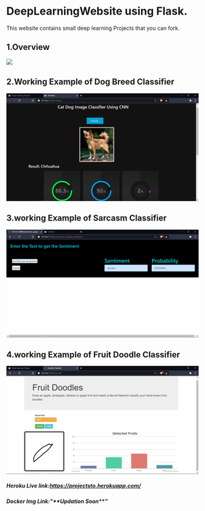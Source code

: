# DeepLearningWebsite using Flask.
This website contains small deep learning Projects that you can fork.

<h2>1.Overview</h2>
<img src="https://raw.githubusercontent.com/AdarshKandwal/DeepLearningWebsite/main/Git_Upload/gitupload.gif"/>
<h2>2.Working Example of Dog Breed Classifier</h2>
<img src="https://github.com/AdarshKandwal/DeepLearningWebsite/blob/main/Git_Upload/dogbreedclassifier.png"/>
<h2>3.working Example of Sarcasm Classifier</h2>
<img src="https://github.com/AdarshKandwal/DeepLearningWebsite/blob/main/Git_Upload/Sarcasm.png"/>
<h2>4.working Example of Fruit Doodle Classifier</h2>
<img src="https://github.com/AdarshKandwal/DeepLearningWebsite/blob/main/Git_Upload/Fruit_classifier.png"/>
<br>
<h5><b><i>Heroku Live link:<a href="https://projectsto.herokuapp.com/">https://projectsto.herokuapp.com/</a></i></b></h5>
 <h5><b><i>Docker Img Link:"**Updation Soon**"</i></b></h5>
